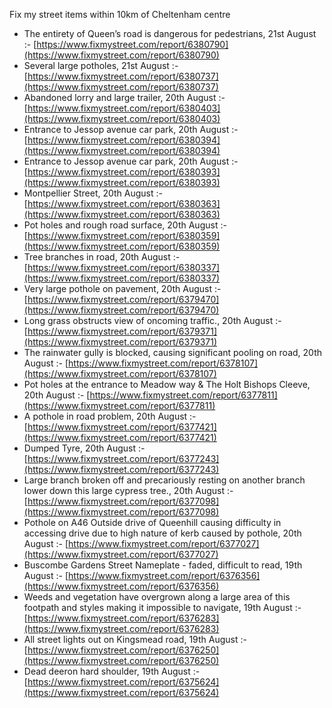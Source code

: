 Fix my street items within 10km of Cheltenham centre

<!-- fix_marker starts -->

- The entirety of Queen’s road is dangerous for pedestrians, 21st August :- [https://www.fixmystreet.com/report/6380790](https://www.fixmystreet.com/report/6380790)
- Several large potholes, 21st August :- [https://www.fixmystreet.com/report/6380737](https://www.fixmystreet.com/report/6380737)
- Abandoned lorry and large trailer, 20th August :- [https://www.fixmystreet.com/report/6380403](https://www.fixmystreet.com/report/6380403)
- Entrance to Jessop avenue car park, 20th August :- [https://www.fixmystreet.com/report/6380394](https://www.fixmystreet.com/report/6380394)
- Entrance to Jessop avenue car park, 20th August :- [https://www.fixmystreet.com/report/6380393](https://www.fixmystreet.com/report/6380393)
- Montpellier Street, 20th August :- [https://www.fixmystreet.com/report/6380363](https://www.fixmystreet.com/report/6380363)
- Pot holes and rough road surface, 20th August :- [https://www.fixmystreet.com/report/6380359](https://www.fixmystreet.com/report/6380359)
- Tree branches in road, 20th August :- [https://www.fixmystreet.com/report/6380337](https://www.fixmystreet.com/report/6380337)
- Very large pothole on pavement, 20th August :- [https://www.fixmystreet.com/report/6379470](https://www.fixmystreet.com/report/6379470)
- Long grass obstructs view of oncoming traffic., 20th August :- [https://www.fixmystreet.com/report/6379371](https://www.fixmystreet.com/report/6379371)
- The rainwater gully is blocked, causing significant pooling on road, 20th August :- [https://www.fixmystreet.com/report/6378107](https://www.fixmystreet.com/report/6378107)
- Pot holes at the entrance to Meadow way & The Holt Bishops Cleeve, 20th August :- [https://www.fixmystreet.com/report/6377811](https://www.fixmystreet.com/report/6377811)
- A pothole in road problem, 20th August :- [https://www.fixmystreet.com/report/6377421](https://www.fixmystreet.com/report/6377421)
- Dumped Tyre, 20th August :- [https://www.fixmystreet.com/report/6377243](https://www.fixmystreet.com/report/6377243)
- Large branch broken off and precariously resting on another branch lower down this large cypress tree., 20th August :- [https://www.fixmystreet.com/report/6377098](https://www.fixmystreet.com/report/6377098)
- Pothole on A46 Outside drive of Queenhill causing difficulty in accessing drive due to high nature of kerb caused by pothole, 20th August :- [https://www.fixmystreet.com/report/6377027](https://www.fixmystreet.com/report/6377027)
- Buscombe Gardens Street Nameplate - faded, difficult to read, 19th August :- [https://www.fixmystreet.com/report/6376356](https://www.fixmystreet.com/report/6376356)
- Weeds and vegetation have overgrown along a large area of this footpath and styles making it impossible to navigate, 19th August :- [https://www.fixmystreet.com/report/6376283](https://www.fixmystreet.com/report/6376283)
- All street lights out on Kingsmead road, 19th August :- [https://www.fixmystreet.com/report/6376250](https://www.fixmystreet.com/report/6376250)
- Dead deeron hard shoulder, 19th August :- [https://www.fixmystreet.com/report/6375624](https://www.fixmystreet.com/report/6375624)

<!-- fix_marker ends -->
